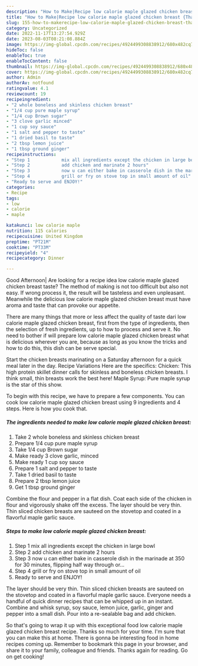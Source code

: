 ```yaml
---
description: "How to Make|Recipe low calorie maple glazed chicken breast {That is Special"
title: "How to Make|Recipe low calorie maple glazed chicken breast {That is Special"
slug: 155-how-to-makerecipe-low-calorie-maple-glazed-chicken-breast-that-is-special
category: Uncategorized
date: 2022-11-17T13:27:54.929Z
date: 2023-08-03T08:21:08.884Z
image: https://img-global.cpcdn.com/recipes/4924499308838912/680x482cq70/low-calorie-maple-glazed-chicken-breast-recipe-main-photo.jpg
hideToc: false
enableToc: true
enableTocContent: false
thumbnail: https://img-global.cpcdn.com/recipes/4924499308838912/680x482cq70/low-calorie-maple-glazed-chicken-breast-recipe-main-photo.jpg
cover: https://img-global.cpcdn.com/recipes/4924499308838912/680x482cq70/low-calorie-maple-glazed-chicken-breast-recipe-main-photo.jpg
author: Admin
authorAv: notfound
ratingvalue: 4.1
reviewcount: 19
recipeingredient:
- "2 whole boneless and skinless chicken breast"
- "1/4 cup pure maple syrup"
- "1/4 cup Brown sugar"
- "3 clove garlic minced"
- "1 cup soy sauce"
- "1 salt and pepper to taste"
- "1 dried basil to taste"
- "2 tbsp lemon juice"
- "1 tbsp ground ginger"
recipeinstructions:
- "Step 1            mix all ingredients except the chicken in large bowl"
- "Step 2            add chicken and marinate 2 hours"
- "Step 3            now u can either bake in casserole dish in the marinade at 350 for 30 minutes, flipping half way through or..."
- "Step 4            grill or fry on stove top in small amount of oil"
- "Ready to serve and ENJOY!"
categories:
- Recipe
tags:
- low
- calorie
- maple

katakunci: low calorie maple 
nutrition: 115 calories
recipecuisine: United Kingdom
preptime: "PT21M"
cooktime: "PT33M"
recipeyield: "4"
recipecategory: Dinner

---
```



Good Afternoon| Are looking for a recipe idea low calorie maple glazed chicken breast taste? The method of making is not too difficult but also not easy. If wrong process it, the result will be tasteless and even unpleasant. Meanwhile the delicious low calorie maple glazed chicken breast must have aroma and taste that can provoke our appetite.






There are many things that more or less affect the quality of taste dari low calorie maple glazed chicken breast, first from the type of ingredients, then the selection of fresh ingredients, up to how to process and serve it. No need to bother if will prepare low calorie maple glazed chicken breast what is delicious wherever you are, because as long as you know the tricks and how to do this, this dish can be serve special.


Start the chicken breasts marinating on a Saturday afternoon for a quick meal later in the day. Recipe Variations Here are the specifics: Chicken: This high protein skillet dinner calls for skinless and boneless chicken breasts. I think small, thin breasts work the best here! Maple Syrup: Pure maple syrup is the star of this show.


To begin with this recipe, we have to prepare a few components. You can cook low calorie maple glazed chicken breast using 9 ingredients and 4 steps. Here is how you cook that.

<!--inarticleads1-->

##### The ingredients needed to make low calorie maple glazed chicken breast:

1. Take 2 whole boneless and skinless chicken breast
1. Prepare 1/4 cup pure maple syrup
1. Take 1/4 cup Brown sugar
1. Make ready 3 clove garlic, minced
1. Make ready 1 cup soy sauce
1. Prepare 1 salt and pepper to taste
1. Take 1 dried basil to taste
1. Prepare 2 tbsp lemon juice
1. Get 1 tbsp ground ginger


Combine the flour and pepper in a flat dish. Coat each side of the chicken in flour and vigorously shake off the excess. The layer should be very thin. Thin sliced chicken breasts are sauteed on the stovetop and coated in a flavorful maple garlic sauce. 

<!--inarticleads2-->

##### Steps to make low calorie maple glazed chicken breast:

1. Step 1            mix all ingredients except the chicken in large bowl
1. Step 2            add chicken and marinate 2 hours
1. Step 3            now u can either bake in casserole dish in the marinade at 350 for 30 minutes, flipping half way through or...
1. Step 4            grill or fry on stove top in small amount of oil
1. Ready to serve and ENJOY!

The layer should be very thin. Thin sliced chicken breasts are sauteed on the stovetop and coated in a flavorful maple garlic sauce. Everyone needs a handful of quick dinner recipes that can be whipped up in an instant. Combine and whisk syrup, soy sauce, lemon juice, garlic, ginger and pepper into a small dish. Pour into a re-sealable bag and add chicken. 

So that's going to wrap it up with this exceptional food low calorie maple glazed chicken breast recipe. Thanks so much for your time. I'm sure that you can make this at home. There is gonna be interesting food in home recipes coming up. Remember to bookmark this page in your browser, and share it to your family, colleague and friends. Thanks again for reading. Go on get cooking!

